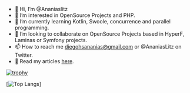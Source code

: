 - 👋 Hi, I’m @Ananiaslitz
- 👀 I’m interested in OpenSource Projects and PHP.
- 🌱 I’m currently learning Kotlin, Swoole, concurrence and parallel programming. 
- 💞️ I’m looking to collaborate on OpenSource Projects based in HyperF, Laminas or Symfony projects.
- 📫 How to reach me diegohsananias@gmail.com or @AnaniasLitz on Twitter.
- :open_book: Read my articles [here](https://ananiaslitz.medium.com/).

[![trophy](https://github-profile-trophy.vercel.app/?username=Ananiaslitz)](https://github.com/ryo-ma/github-profile-trophy)

[![Top Langs](https://github-readme-stats.vercel.app/api/top-langs/?username=Ananiaslitz)]
